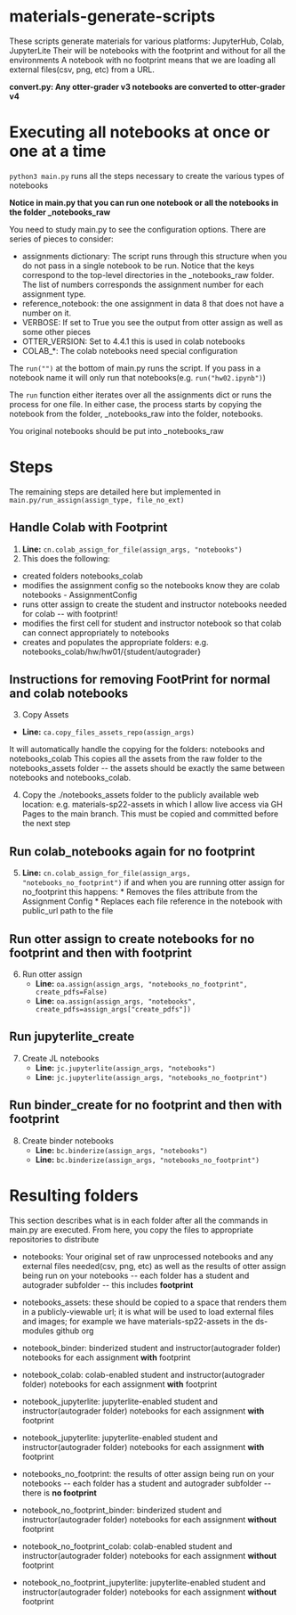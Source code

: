 # materials-generate-scripts
These scripts generate materials for various platforms: JupyterHub, Colab, JupyterLite
Their will be notebooks with the footprint and without for all the environments
A notebook with no footprint means that we are loading all external files(csv, png, etc) from a URL.

**convert.py: Any otter-grader v3 notebooks are converted to otter-grader v4**

# Executing all notebooks at once or one at a time
`python3 main.py` runs all the steps necessary to create the various types of notebooks

**Notice in main.py that you can run one notebook or all the notebooks in the folder _notebooks_raw**

You need to study main.py to see the configuration options. There are series of pieces to consider:
- assignments dictionary: The script runs through this structure when you do not pass in a single
notebook to be run. Notice that the keys correspond to the top-level directories in the _notebooks_raw folder. The list of numbers corresponds the assignment number for each assignment type.
- reference_notebook: the one assignment in data 8 that does not have a number on it.
- VERBOSE: If set to True you see the output from otter assign as well as some other pieces
- OTTER_VERSION: Set to 4.4.1 this is used in colab notebooks
- COLAB_*: The colab notebooks need special configuration

The `run("")` at the bottom of main.py runs the script. If you pass in a notebook name it will only
run that notebooks(e.g. `run("hw02.ipynb")`)

The `run` function either iterates over all the assignments dict or runs the process for one file. In either case, the process starts by copying the notebook from the folder, _notebooks_raw into the folder, notebooks. 

You original notebooks should be put into _notebooks_raw

# Steps
The remaining steps are detailed here but implemented in `main.py/run_assign(assign_type, file_no_ext)`

## Handle Colab with Footprint
1) **Line:** `cn.colab_assign_for_file(assign_args, "notebooks")`
2) This does the following:
  * created folders notebooks_colab
  * modifies the assignment config so the notebooks know they are colab notebooks - AssignmentConfig
  * runs otter assign to create the student and instructor notebooks needed for colab -- with footprint!
  * modifies the first cell for student and instructor notebook so that colab can connect appropriately to notebooks 
  * creates and populates the appropriate folders: e.g. notebooks_colab/hw/hw01/{student/autograder} 

## Instructions for removing FootPrint for normal and colab notebooks
3) Copy Assets
- **Line:** `ca.copy_files_assets_repo(assign_args)`

It will automatically handle the copying for the folders: notebooks and notebooks_colab
This copies all the assets from the raw folder to the notebooks_assets folder -- the assets should be exactly the same between notebooks and notebooks_colab. 


4) Copy the ./notebooks_assets folder to the publicly available web location: e.g.
materials-sp22-assets in which I allow live access via GH Pages to the main branch. This must be copied and committed before the next step

## Run colab_notebooks again for no footprint
5) **Line:** `cn.colab_assign_for_file(assign_args, "notebooks_no_footprint")`
   if and when you are running otter assign for no_footprint this happens:
       * Removes the files attribute from the Assignment Config
       * Replaces each file reference in the notebook with public_url path to the file

## Run otter assign to create notebooks for no footprint and then with footprint
6) Run otter assign
   * **Line:**  `oa.assign(assign_args, "notebooks_no_footprint", create_pdfs=False)`
   * **Line:**  `oa.assign(assign_args, "notebooks", create_pdfs=assign_args["create_pdfs"])`

## Run jupyterlite_create
7) Create JL notebooks
   * **Line:**  `jc.jupyterlite(assign_args, "notebooks")`
   * **Line:**  `jc.jupyterlite(assign_args, "notebooks_no_footprint")`

## Run binder_create for no footprint and then with footprint
8) Create binder notebooks
   * **Line:**  `bc.binderize(assign_args, "notebooks")`
   * **Line:**  `bc.binderize(assign_args, "notebooks_no_footprint")`

# Resulting folders
This section describes what is in each folder after all the commands in main.py are executed. From here, you copy the files to appropriate repositories to distribute

* notebooks: Your original set of raw unprocessed notebooks and any external files needed(csv, png, etc) as well as the results of otter assign being run on your notebooks -- each folder has a student and autograder subfolder -- this includes **footprint**
* notebooks_assets: these should be copied to a space that renders them in a publicly-viewable url; it is what will be used to load external files and images; for example we have materials-sp22-assets in the ds-modules github org
* notebook_binder: binderized student and instructor(autograder folder) notebooks for each assignment **with** footprint
* notebook_colab: colab-enabled student and instructor(autograder folder) notebooks for each assignment **with** footprint
* notebook_jupyterlite: jupyterlite-enabled student and instructor(autograder folder) notebooks for each assignment **with** footprint
* notebook_jupyterlite: jupyterlite-enabled student and instructor(autograder folder) notebooks for each assignment **with** footprint

* notebooks_no_footprint: the results of otter assign being run on your notebooks -- each folder has a student and autograder subfolder -- there is **no footprint**
* notebook_no_footprint_binder: binderized student and instructor(autograder folder) notebooks for each assignment **without** footprint
* notebook_no_footprint_colab: colab-enabled student and instructor(autograder folder) notebooks for each assignment **without** footprint
* notebook_no_footprint_jupyterlite: jupyterlite-enabled student and instructor(autograder folder) notebooks for each assignment **without** footprint